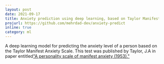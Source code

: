 ```yaml
---
layout: post
date: 2021-09-17
title: Anxiety prediction using deep learning, based on Taylor Manifest Anxiety Scale
projurl: https://github.com/mehrdad-dev/anxiety-predict
inline: true
category: ml
---
```


A deep learning model for predicting the anxiety level of a person based on the Taylor Manifest Anxiety Scale. This test was published by Taylor, J.A in paper entitled["A personality scale of manifest anxiety (1953)."](https://sci-hub.se/https://doi.org/10.1037/h0056264)